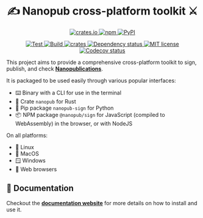 <h1 align="center">
  ✍️ Nanopub cross-platform toolkit ⚔️
</h1>

<p align="center">
    <a href="https://crates.io/crates/nanopub">
        <img alt="crates.io" src="https://img.shields.io/crates/v/nanopub.svg" />
    </a>
    <a href="https://www.npmjs.com/package/@nanopub/sign">
        <img alt="npm" src="https://img.shields.io/npm/v/@nanopub/sign" />
    </a>
    <a href="https://pypi.org/project/nanopub-sign">
        <img alt="PyPI" src="https://img.shields.io/pypi/v/nanopub-sign" />
    </a>
</p>

<p align="center">
    <a href="https://github.com/vemonet/nanopub-rs/actions/workflows/test.yml">
        <img alt="Test" src="https://github.com/vemonet/nanopub-rs/actions/workflows/test.yml/badge.svg" />
    </a>
    <a href="https://github.com/vemonet/nanopub-rs/actions/workflows/build.yml">
        <img alt="Build" src="https://github.com/vemonet/nanopub-rs/actions/workflows/build.yml/badge.svg" />
    </a>
    <a href="https://docs.rs/nanopub">
        <img alt="crates" src="https://docs.rs/nanopub/badge.svg" />
    </a>
    <a href="https://deps.rs/repo/github/vemonet/nanopub-rs">
        <img src="https://deps.rs/repo/github/vemonet/nanopub-rs/status.svg" alt="Dependency status" />
    </a>
    <a href="https://github.com/vemonet/nanopub-rs/blob/main/LICENSE">
        <img alt="MIT license" src="https://img.shields.io/badge/License-MIT-brightgreen.svg" />
    </a>
    <a href="https://codecov.io/gh/vemonet/nanopub-rs/branch/main">
        <img src="https://codecov.io/gh/vemonet/nanopub-rs/branch/main/graph/badge.svg" alt="Codecov status" />
    </a>
</p>

This project aims to provide a comprehensive cross-platform toolkit to sign, publish, and check **[Nanopublications](https://nanopub.net)**.

It is packaged to be used easily through various popular interfaces:

- ⌨️ Binary with a CLI for use in the terminal
- 🦀 Crate `nanopub` for Rust
- 🐍 Pip package `nanopub-sign` for Python
- 📦️ NPM package `@nanopub/sign` for JavaScript (compiled to WebAssembly) in the browser, or with NodeJS

On all platforms:

- 🐧 Linux
- 🍎 MacOS
- 🪟 Windows
- 🦊 Web browsers

## 📖 Documentation

Checkout the **[documentation website](https://vemonet.github.io/nanopub-rs)** for more details on how to install and use it.
